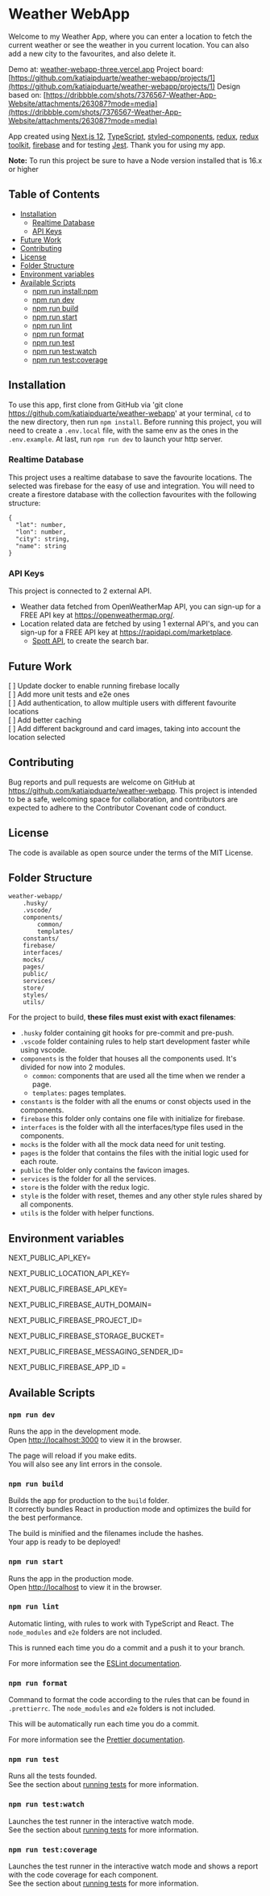 # Weather WebApp

Welcome to my Weather App, where you can enter a location to fetch the current weather or see the weather in you current location. You can also add a new city to the favourites, and also delete it.

Demo at: [weather-webapp-three.vercel.app](http://weather-webapp-three.vercel.app)
Project board: [https://github.com/katiaipduarte/weather-webapp/projects/1](https://github.com/katiaipduarte/weather-webapp/projects/1)
Design based on: [https://dribbble.com/shots/7376567-Weather-App-Website/attachments/263087?mode=media](https://dribbble.com/shots/7376567-Weather-App-Website/attachments/263087?mode=media)

App created using [Next.js 12](https://nextjs.org/), [TypeScript](https://www.typescriptlang.org/), [styled-components](https://styled-components.com/), [redux](https://redux.js.org/), [redux toolkit](https://redux-toolkit.js.org/), [firebase](https://firebase.google.com/) and for testing [Jest](https://jestjs.io/). Thank you for using my app.

**Note:** To run this project be sure to have a Node version installed that is 16.x or higher

## Table of Contents

- [Installation](#installation)
  - [Realtime Database](#realtime-database)
  - [API Keys](#api-keys)
- [Future Work](#future-work)
- [Contributing](#contributing)
- [License](#license)
- [Folder Structure](#folder-structure)
- [Environment variables](#environment-variables)
- [Available Scripts](#available-scripts)
  - [npm run install:npm](#npm-run-installnpm)
  - [npm run dev](#npm-run-dev)
  - [npm run build](#npm-run-build)
  - [npm run start](#npm-run-start)
  - [npm run lint](#npm-run-lint)
  - [npm run format](#npm-run-format)
  - [npm run test](#npm-run-test)
  - [npm run test:watch](#npm-run-testwatch)
  - [npm run test:coverage](#npm-run-testcoverage)

## Installation

To use this app, first clone from GitHub via 'git clone https://github.com/katiaipduarte/weather-webapp' at your terminal, `cd` to the new directory, then run `npm install`. Before running this project, you will need to create a `.env.local` file, with the same env as the ones in the `.env.example`. At last, run `npm run dev` to launch your http server.

### Realtime Database

This project uses a realtime database to save the favourite locations. The selected was firebase for the easy of use and integration.
You will need to create a firestore database with the collection favourites with the following structure:

```
{
  "lat": number,
  "lon": number,
  "city": string,
  "name": string
}
```

### API Keys

This project is connected to 2 external API.

- Weather data fetched from OpenWeatherMap API, you can sign-up for a FREE API key at https://openweathermap.org/.
- Location related data are fetched by using 1 external API's, and you can sign-up for a FREE API key at https://rapidapi.com/marketplace.
  - [Spott API](https://www.spott.dev/), to create the search bar.

## Future Work

[ ] Update docker to enable running firebase locally<br>
[ ] Add more unit tests and e2e ones<br>
[ ] Add authentication, to allow multiple users with different favourite locations<br>
[ ] Add better caching <br>
[ ] Add different background and card images, taking into account the location selected<br>

## Contributing

Bug reports and pull requests are welcome on GitHub at https://github.com/katiaipduarte/weather-webapp. This project is intended to be a safe, welcoming space for collaboration, and contributors are expected to adhere to the Contributor Covenant code of conduct.

## License

The code is available as open source under the terms of the MIT License.

## Folder Structure

```
weather-webapp/
    .husky/
    .vscode/
    components/
        common/
        templates/
    constants/
    firebase/
    interfaces/
    mocks/
    pages/
    public/
    services/
    store/
    styles/
    utils/
```

For the project to build, **these files must exist with exact filenames**:

- `.husky` folder containing git hooks for pre-commit and pre-push.
- `.vscode` folder containing rules to help start development faster while using vscode.
- `components` is the folder that houses all the components used. It's divided for now into 2 modules.
  - `common`: components that are used all the time when we render a page.
  - `templates`: pages templates.
- `constants` is the folder with all the enums or const objects used in the components.
- `firebase` this folder only contains one file with initialize for firebase.
- `interfaces` is the folder with all the interfaces/type files used in the components.
- `mocks` is the folder with all the mock data need for unit testing.
- `pages` is the folder that contains the files with the initial logic used for each route.
- `public` the folder only contains the favicon images.
- `services` is the folder for all the services.
- `store` is the folder with the redux logic.
- `style` is the folder with reset, themes and any other style rules shared by all components.
- `utils` is the folder with helper functions.

## Environment variables

NEXT_PUBLIC_API_KEY=

NEXT_PUBLIC_LOCATION_API_KEY=

NEXT_PUBLIC_FIREBASE_API_KEY=

NEXT_PUBLIC_FIREBASE_AUTH_DOMAIN=

NEXT_PUBLIC_FIREBASE_PROJECT_ID=

NEXT_PUBLIC_FIREBASE_STORAGE_BUCKET=

NEXT_PUBLIC_FIREBASE_MESSAGING_SENDER_ID=

NEXT_PUBLIC_FIREBASE_APP_ID =

## Available Scripts

### `npm run dev`

Runs the app in the development mode.<br />
Open [http://localhost:3000](http://localhost:3000) to view it in the browser.

The page will reload if you make edits.<br />
You will also see any lint errors in the console.

### `npm run build`

Builds the app for production to the `build` folder.<br />
It correctly bundles React in production mode and optimizes the build for the best performance.

The build is minified and the filenames include the hashes.<br />
Your app is ready to be deployed!

### `npm run start`

Runs the app in the production mode.<br />
Open [http://localhost](http://localhost) to view it in the browser.

### `npm run lint`

Automatic linting, with rules to work with TypeScript and React. The `node_modules` and `e2e` folders are not included.

This is runned each time you do a commit and a push it to your branch.

For more information see the [ESLint documentation](https://eslint.org/).

### `npm run format`

Command to format the code according to the rules that can be found in `.prettierrc`. The `node_modules` and `e2e` folders is not included.

This will be automatically run each time you do a commit.

For more information see the [Prettier documentation](https://prettier.io/).

### `npm run test`

Runs all the tests founded.<br />
See the section about [running tests](https://facebook.github.io/create-react-app/docs/running-tests) for more information.

### `npm run test:watch`

Launches the test runner in the interactive watch mode.<br />
See the section about [running tests](https://facebook.github.io/create-react-app/docs/running-tests) for more information.

### `npm run test:coverage`

Launches the test runner in the interactive watch mode and shows a report with the code coverage for each component.<br />
See the section about [running tests](https://facebook.github.io/create-react-app/docs/running-tests) for more information.
